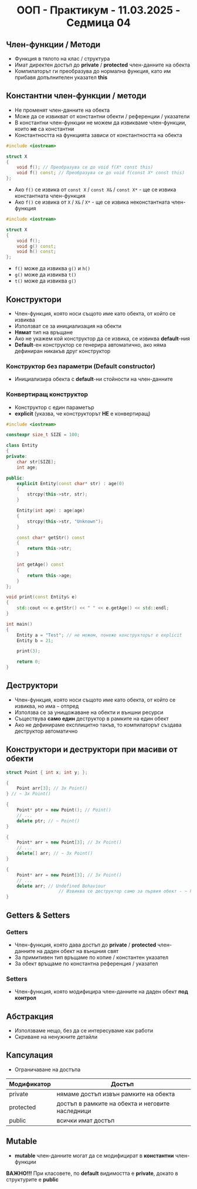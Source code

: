 <h1 align="center">ООП - Практикум - 11.03.2025 - Седмица 04</h1>

## Член-функции / Методи

- Функция в тялото на клас / структура
- Имат директен достъп до **private** / **protected** член-данните на обекта
- Компилаторът ги преобразува до нормална функция, като им прибавя допълнителен указател **this**

## Константни член-функции / методи

- Не променят член-данните на обекта
- Може да се извикват от константни обекти / референции / указатели
- В константни член-функции не можем да извикваме член-функции, които **не** са константни
- Константността на функцията зависи от константността на обекта

```c++
#include <iostream>

struct X
{
	void f(); // Преобразува се до void f(X* const this)
	void f() const; // Преобразува се до void f(const X* const this)
};
```

- Ако `f()` се извика от `const X` / `const X&` / `const X*` - ще се извика константната член-функция
- Ако `f()` се извика от `X` / `X&` / `X*` - ще се извика неконстантната член-функция

```c++
#include <iostream>

struct X
{
	void f();
	void g() const;
	void h() const;
};
```

- `f()` може да извиква `g()` и `h()`
- `g()` може да извиква `t()`
- `t()` може да извиква `g()`

## Конструктори

- Член-функция, която носи същото име като обекта, от който се извиква
- Използват се за инициализация на обекти
- **Нямат** тип на връщане
- Ако не укажем кой конструктор да се извика, се извиква **default**-ния
- **Default**-ен конструктор се генерира автоматично, ако няма дефиниран никакъв друг конструктор

### Конструктор без параметри (Default constructor)

- Инициализира обекта с **default**-ни стойности на член-данните

### Конвертиращ конструктор

- Конструктор с един параметър
- **explicit** (указва, че конструкторът **НЕ** е конвертиращ)

```c++
#include <iostream>

constexpr size_t SIZE = 100;

class Entity
{
private:
	char str[SIZE];
	int age;

public:
	explicit Entity(const char* str) : age(0)
	{
		strcpy(this->str, str);
	}

	Entity(int age) : age(age)
	{
		strcpy(this->str, "Unknown");
	}

	const char* getStr() const
	{
		return this->str;
	}

	int getAge() const
	{
		return this->age;
	}
};

void print(const Entity& e)
{
	std::cout << e.getStr() << " " << e.getAge() << std::endl;
}

int main()
{
	Entity a = "Test"; // не можем, понеже конструкторът е explicit
	Entity b = 21;

	print(3);

	return 0;
}
```

## Деструктори

- Член-функция, която носи същото име като обекта, от който се извиква, но има `~` отпред
- Използва се за унищожаване на обекти и външни ресурси
- Съществува **само един** деструктор в рамките на един обект
- Ако не дефинираме експлицитно такъв, то компилаторът създава деструктор автоматично

## Конструктори и деструктори при масиви от обекти

```c++
struct Point { int x; int y; };
```

```c++
{
	Point arr[3]; // 3x Point()
} // ~ 3x Point()
```

```c++
{
	Point* ptr = new Point(); // Point()
	// ...
	delete ptr; // ~ Point()
}
```

```c++
{
	Point* arr = new Point[3]; // 3x Point()
	// ...
	delete[] arr; // ~ 3x Point()
}
```

```c++
{
	Point* arr = new Point[3]; // 3x Point()
	// ...
	delete arr; // Undefined Behaviour
                    // Извиква се деструктор само за първия обект - ~ Point()
}
```

## Getters & Setters

### Getters

- Член-функция, която дава достъп до **private** / **protected** член-данните на даден обект на външния свят
- За примитивен тип връщаме по копие / константен указател
- За обект връщаме по константна референция / указател

### Setters

- Член-функция, която модифицира член-данните на даден обект **под контрол**

## Абстракция

- Използваме нещо, без да се интересуваме как работи
- Скриване на ненужните детайли

## Капсулация

- Ограничаване на достъпа

| Модификатор | Достъп                                           |
| ----------- | ------------------------------------------------ |
| private     | нямаме достъп извън рамките на обекта            |
| protected   | достъп в рамките на обекта и неговите наследници |
| public      | всички имат достъп                               |
 
## Mutable

- **mutable** член-данните могат да се модифицират в **константни** член-функции

**ВАЖНО!!!** При класовете, по **default** видимостта е **private**, докато в структурите е **public**
